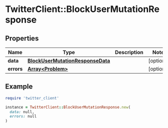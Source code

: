 # TwitterClient::BlockUserMutationResponse

## Properties

| Name | Type | Description | Notes |
| ---- | ---- | ----------- | ----- |
| **data** | [**BlockUserMutationResponseData**](BlockUserMutationResponseData.md) |  | [optional] |
| **errors** | [**Array&lt;Problem&gt;**](Problem.md) |  | [optional] |

## Example

```ruby
require 'twitter_client'

instance = TwitterClient::BlockUserMutationResponse.new(
  data: null,
  errors: null
)
```

